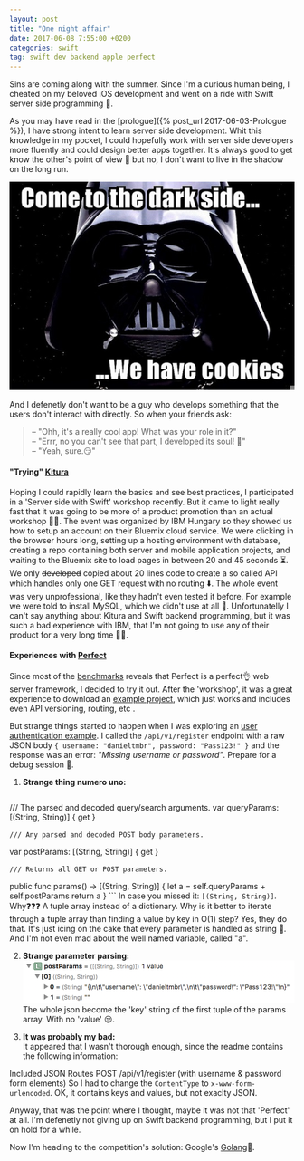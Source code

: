 ```yaml
---
layout: post
title: "One night affair"
date: 2017-06-08 7:55:00 +0200
categories: swift
tag: swift dev backend apple perfect
---
```

Sins are coming along with the summer. Since I'm a curious human being, I cheated on my beloved iOS development and went on a ride with Swift server side programming 🎢.

As you may have read in the [prologue]({% post_url 2017-06-03-Prologue %}), I have strong intent to learn server side development. 
Whit this knowledge in my pocket, I could hopefully work with server side developers more fluently and could design better apps together.
It's always good to get know the other's point of view 👀 but no, I don't want to live in the shadow on the long run.

![darkside][darkside]

And I defenetly don't want to be a guy who develops something that the users don't interact with directly. So when your friends ask: 
<blockquote>
– "Ohh, it's a really cool app! What was your role in it?" <br/>–
"Errr, no you can't see that part, I developed its soul! 👻" <br/>–
"Yeah, sure.😏"
</blockquote>

#### "Trying" [Kitura][kitura]

Hoping I could rapidly learn the basics and see best practices, I participated in a 'Server side with Swift' workshop recently. 
But it came to light really fast that it was going to be more of a product promotion than an actual workshop 🤷‍♂️.
The event was organized by IBM Hungary so they showed us how to setup an account on their Bluemix cloud service. 
We were clicking in the browser hours long, setting up a hosting environment with database, creating a repo containing both server and mobile application projects, and waiting to the Bluemix site to load pages in between 20 and 45 seconds ⏳.
We only ~~developed~~ copied about 20 lines code to create a so called API which handles only one GET request with no routing ⬇️. 
The whole event was very unprofessional, like they hadn't even tested it before. For example we were told to install MySQL, which we didn't use at all 🤦. 
Unfortunatelly I can't say anything about Kitura and Swift backend programming, but it was such a bad experience with IBM, that I'm not going to use any of their product for a very long time 🙅‍♂️.

#### Experiences with [Perfect][perfect]

Since most of the [benchmarks][swift-banchmark] reveals that Perfect is a perfect👌 web server framework, I decided to try it out.
After the 'workshop', it was a great experience to download an [example project][routing-example], which just works and includes even API versioning, routing, etc .

But strange things started to happen when I was exploring an [user authentication example][auth-example].
I called the `/api/v1/register` endpoint with a raw JSON body `{ username: "danieltmbr", password: "Pass123!" }` and the response was an error: *"Missing username or password"*.
Prepare for a debug session 🐛. 
1. **Strange thing numero uno:**
    ```swift
/// The parsed and decoded query/search arguments.
var queryParams: [(String, String)] { get }

    /// Any parsed and decoded POST body parameters.
var postParams: [(String, String)] { get }

    /// Returns all GET or POST parameters.
public func params() -> [(String, String)] {
    let a = self.queryParams + self.postParams
    return a
}
    ```
In case you missed it: `[(String, String)]`. Why❓❓❓ A tuple array instead of a dictionary. 
Why is it better to iterate through a tuple array than finding a value by key in O(1) step? Yes, they do that.
It's just icing on the cake that every parameter is handled as string 🍰.
And I'm not even mad about the well named variable, called "a".

2. **Strange parameter parsing:**
![Post params in a tupple][params]
The whole json become the 'key' string of the first tuple of the params array. With no 'value' 😒.

3. **It was probably my bad:**<br/>
It appeared that I wasn't thorough enough, since the readme contains the following information:
    <blockquote>
Included JSON Routes
POST /api/v1/register (with username & password form elements)
    </blockquote>
So I had to change the `ContentType` to `x-www-form-urlencoded`. OK, it contains keys and values, but not exaclty JSON.

Anyway, that was the point where I thought, maybe it was not that 'Perfect' at all.
I'm defenetly not giving up on Swift backend programming, but I put it on hold for a while.

Now I'm heading to the competition's solution: Google's [Golang][golang]🤞. 

<!--Images-->
[darkside]: /assets/img/memes/darkside.jpg
[params]: /assets/img/posts/perfect-post-params.png

<!--Links-->
[swift-banchmark]:https://medium.com/@rymcol/linux-ubuntu-benchmarks-for-server-side-swift-vs-node-js-db52b9f8270b
[kitura]:http://www.kitura.io
[perfect]:http://perfect.org
[routing-example]:https://github.com/PerfectExamples/Perfect-URLRouting
[auth-example]:https://github.com/PerfectExamples/Perfect-Turnstile-PostgreSQL-Demo
[golang]:https://golang.org